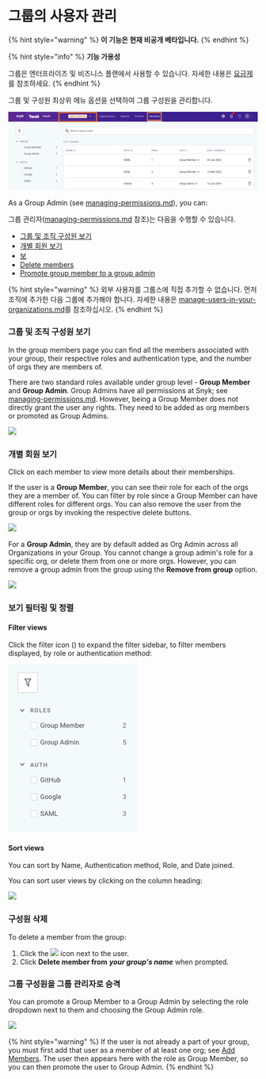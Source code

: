 # 그룹의 사용자 관리

{% hint style="warning" %}
**이 기능은 현재 비공개 베타입니다.**
{% endhint %}

{% hint style="info" %}
**기능 가용성**

그룹은 엔터프라이즈 및 비즈니스 플랜에서 사용할 수 있습니다. 자세한 내용은 [요금제](https://snyk.io/plans/)를 참조하세요.
{% endhint %}

그룹 및 구성원 최상위 메뉴 옵션을 선택하여 그룹 구성원을 관리합니다.

![](<../../../.gitbook/assets/Screenshot 2022-04-26 at 05.38.32.png>)

As a Group Admin (see [managing-permissions.md](managing-permissions.md "mention")), you can:

그룹 관리자([managing-permissions.md](managing-permissions.md "mention") 참조)는 다음을 수행할 수 있습니다.

* [그룹 및 조직 구성원 보기](manage-users-in-your-organizations-1.md#view-group-and-org-members)
* [개별 회원 보기](manage-users-in-your-organizations-1.md#explore-individual-members)
* [보](manage-users-in-your-organizations-1.md#filter-and-sort-views)
* [Delete members](manage-users-in-your-organizations-1.md#delete-members)
* [Promote group member to a group admin](manage-users-in-your-organizations-1.md#undefined)

{% hint style="warning" %}
외부 사용자를 그룹스에 직접 추가할 수 없습니다. 먼저 조직에 추가한 다음 그룹에 추가해야 합니다. 자세한 내용은 [manage-users-in-your-organizations.md](manage-users-in-your-organizations.md "mention")를 참조하십시오.
{% endhint %}

### 그룹 및 조직 구성원 보기

In the group members page you can find all the members associated with your group, their respective roles and authentication type, and the number of orgs they are members of.

There are two standard roles available under group level - **Group Member** and **Group Admin**. Group Admins have all permissions at Snyk; see [managing-permissions.md](managing-permissions.md "mention"). However, being a Group Member does not directly grant the user any rights. They need to be added as org members or promoted as Group Admins.

![](../../../.gitbook/assets/Screenshot%202022-04-26%20at%2005.52.57.png)

### 개별 회원 보기

Click on each member to view more details about their memberships.

If the user is a **Group Member**, you can see their role for each of the orgs they are a member of. You can filter by role since a Group Member can have different roles for different orgs. You can also remove the user from the group or orgs by invoking the respective delete buttons.

![](../../../.gitbook/assets/Screenshot%202022-04-26%20at%2006.28.53.png)

For a **Group Admin**, they are by default added as Org Admin across all Organizations in your Group. You cannot change a group admin's role for a specific org, or delete them from one or more orgs. However, you can remove a group admin from the group using the **Remove from group** option.

![](../../../.gitbook/assets/Screenshot%202022-04-26%20at%2006.24.09.png)

### 보기 필터링 및 정렬

#### Filter views

Click the filter icon (<img src="../../../.gitbook/assets/Screenshot%202022-03-11%20at%2008.47.59.png" alt="" data-size="line">) to expand the filter sidebar, to filter members displayed, by role or authentication method:

![](../../../.gitbook/assets/Screenshot%202022-04-26%20at%2006.33.04.png)

#### Sort views

You can sort by Name, Authentication method, Role, and Date joined.

You can sort user views by clicking on the column heading:

![](../../../.gitbook/assets/Screenshot%202022-03-11%20at%2009.01.07.png)

### 구성원 삭제

To delete a member from the group:

1. Click the ![](../../../.gitbook/assets/Screenshot%202022-03-11%20at%2008.05.56.png) icon next to the user.
2. Click **Delete member from** _**your group's name**_ when prompted.

### 그룹 구성원을 그룹 관리자로 승격

You can promote a Group Member to a Group Admin by selecting the role dropdown next to them and choosing the Group Admin role.

![](../../../.gitbook/assets/Screenshot%202022-04-26%20at%2006.40.05.png)

{% hint style="warning" %}
If the user is not already a part of your group, you must first add that user as a member of at least one org; see [Add Members](manage-users-in-your-organizations.md#add-members). The user then appears here with the role as Group Member, so you can then promote the user to Group Admin.
{% endhint %}
